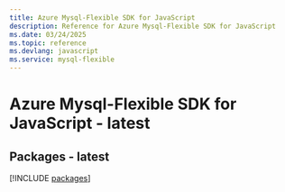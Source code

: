 ```yaml
---
title: Azure Mysql-Flexible SDK for JavaScript
description: Reference for Azure Mysql-Flexible SDK for JavaScript
ms.date: 03/24/2025
ms.topic: reference
ms.devlang: javascript
ms.service: mysql-flexible
---
```

# Azure Mysql-Flexible SDK for JavaScript - latest
## Packages - latest
[!INCLUDE [packages](mysql-flexible-index.md)]